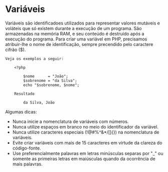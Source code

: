 # Variáveis
    
Variáveis são identificadoes utilizados para representar valores mutáveis e voláteis 
que só existem durante a execução de um programa. 
São armazenadas na memória RAM, e seu conteúdo é destruído após a execução do programa.
Para criar uma variável em PHP, precisamos atribuir-lhe o nome de identificação, 
sempre precendido pelo caractere cifrão ($). 
    
    Veja os exemplos a seguir:
    
        <?php
            
            $nome      = "João"; 
            $sobrenome = "da Silva";
            echo "$sobrenome, $nome";
            
        Resultado 

            da Silva, João    
        

Algumas dicas: 
    
+ Nunca inicie a nomenclatura de variáveis com números.
+ Nunca utilize espaços em branco no meio do identificador da variável.
+ Nunca utilize caracteres especiais (!@#%^&*/[]{}) na nomenclatura de variáveis.
+ Evite criar variáveis com mais de 15 caracteres em virtude da clareza do código-fonte.
+ Use preferencialmente palavras em letras minúsculas separas por "_" 
ou somente as primeiras letras em maiúsculas quando da ocorrência de mais palavras.
    <?php
        $codigo_cliente // Exemplo de variável
        $codigoCliente  // Exemplo de variável 